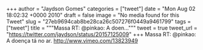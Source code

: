
+++
author = "Jaydson Gomes"
categories = ["tweet"]
date = "Mon Aug 02 18:02:32 +0000 2010"
draft = false
image = "No media found for this Tweet"
slug = "27eb9694cab8be28ca26c507276f0449a9461799"
tags = ["tweet"]
title = """Massa RT: @pinkao: A doen..."""
tweet = true
tweet_url = "https://twitter.com/jaydson/status/20157125009"
+++
Massa RT: @pinkao: A doença tá no ar. http://www.vimeo.com/13823949
